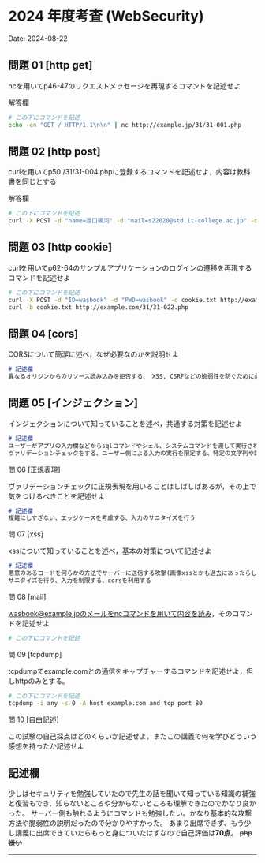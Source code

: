 # 2024 年度考査 (WebSecurity)

Date: 2024-08-22

## 問題 01 [http get]

ncを用いてp46-47のリクエストメッセージを再現するコマンドを記述せよ

解答欄

```bash
# この下にコマンドを記述
echo -en "GET / HTTP/1.1\n\n" | nc http://example.jp/31/31-001.php

```

## 問題 02 [http post]

curlを用いてp50 /31/31-004.phpに登録するコマンドを記述せよ，内容は教科書を同じとする

解答欄

```bash
# この下にコマンドを記述
curl -X POST -d "name=渡口颯河" -d "mail=s22020@std.it-college.ac.jp" -d "gender=male" http://example.jp/31/31-004.php

```
## 問題 03 [http cookie]

curlを用いてp62-64のサンプルアプリケーションのログインの遷移を再現するコマンドを記述せよ


```bash
# この下にコマンドを記述
curl -X POST -d "ID=wasbook" -d "PWD=wasbook" -c cookie.txt http://example.com/31/31-021.php
curl -b cookie.txt http://example.com/31/31-022.php

```
## 問題 04 [cors]

CORSについて簡潔に述べ，なぜ必要なのかを説明せよ

```md
# 記述欄
異なるオリジンからのリソース読み込みを拒否する、 XSS, CSRFなどの脆弱性を防ぐために必要

```
## 問題 05 [インジェクション]

インジェクションについて知っていることを述べ，共通する対策を記述せよ

```md
# 記述欄
ユーザーがアプリの入力欄などからsqlコマンドやシェル、システムコマンドを渡して実行されることで起きる脆弱性
ヴァリデーションチェックをする、ユーザー側による入力の実行を限定する、特定の文字列や記号をブロックする。WAFを使う

```
問 06 [正規表現]

ヴァリデーションチェックに正規表現を用いることはしばしばあるが，その上で気をつけるべきことを記述せよ

```md
# 記述欄
複雑にしすぎない、エッジケースを考慮する、入力のサニタイズを行う

```
問 07 [xss]

xssについて知っていることを述べ，基本の対策について記述せよ

```md
# 記述欄
悪意のあるコードを何らかの方法でサーバーに送信する攻撃(画像xssとかも過去にあったらしい)
サニタイズを行う、入力を制限する、corsを利用する

```
問 08 [mail]

wasbook@example.jpのメールをncコマンドを用いて内容を読み，そのコマンドを記述せよ

```bash
# この下にコマンドを記述


```
問 09 [tcpdump]

tcpdumpでexample.comとの通信をキャプチャーするコマンドを記述せよ，但しhttpのみとする。

```bash
# この下にコマンドを記述
tcpdump -i any -s 0 -A host example.com and tcp port 80

```
問 10 [自由記述]

この試験の自己採点はどのくらいか記述せよ，またこの講義で何を学びどういう感想を持ったか記述せよ

記述欄
------------------------------------------
少しはセキュリティを勉強していたので先生の話を聞いて知っている知識の補強と復習もでき、知らないところや分からないところも理解できたのでかなり良かった。
サーバー側も触れるようにコマンドも勉強したい。かなり基本的な攻撃方法や脆弱性の説明だったので分かりやすかった。
あまり出席できず、もう少し講義に出席できていたらもっと身についたはずなので自己評価は**70点**。
~~php嫌い~~

------------------------------------------
